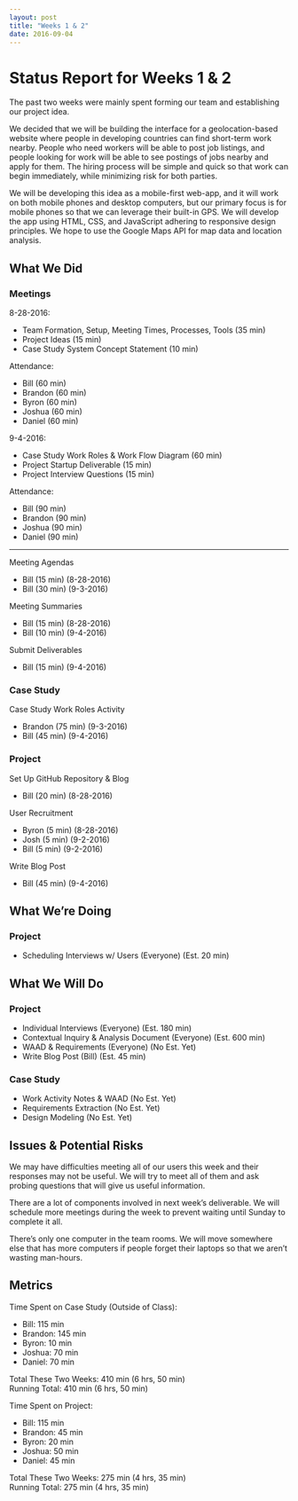 ```yaml
---
layout: post
title: "Weeks 1 & 2"
date: 2016-09-04
---
```


# Status Report for Weeks 1 & 2

The past two weeks were mainly spent forming our team and establishing our project idea.

We decided that we will be building the interface for a geolocation-based website where people in developing countries can find short-term work nearby. People who need workers will be able to post job listings, and people looking for work will be able to see postings of jobs nearby and apply for them. The hiring process will be simple and quick so that work can begin immediately, while minimizing risk for both parties.

We will be developing this idea as a mobile-first web-app, and it will work on both mobile phones and desktop computers, but our primary focus is for mobile phones so that we can leverage their built-in GPS. We will develop the app using HTML, CSS, and JavaScript adhering to responsive design principles. We hope to use the Google Maps API for map data and location analysis.

## What We Did

### Meetings

8-28-2016:

- Team Formation, Setup, Meeting Times, Processes, Tools (35 min)
- Project Ideas (15 min)
- Case Study System Concept Statement (10 min)

Attendance:

- Bill (60 min)
- Brandon (60 min)
- Byron (60 min)
- Joshua (60 min)
- Daniel (60 min)

9-4-2016:

- Case Study Work Roles & Work Flow Diagram (60 min)
- Project Startup Deliverable (15 min)
- Project Interview Questions (15 min)

Attendance:

- Bill (90 min)
- Brandon (90 min)
- Joshua (90 min)
- Daniel (90 min)

---

Meeting Agendas

- Bill (15 min) (8-28-2016)
- Bill (30 min) (9-3-2016)

Meeting Summaries

- Bill (15 min) (8-28-2016)
- Bill (10 min) (9-4-2016)

Submit Deliverables

- Bill (15 min) (9-4-2016)

### Case Study

Case Study Work Roles Activity

- Brandon (75 min) (9-3-2016)
- Bill (45 min) (9-4-2016)

### Project

Set Up GitHub Repository & Blog

- Bill (20 min) (8-28-2016)

User Recruitment

- Byron (5 min) (8-28-2016)
- Josh (5 min) (9-2-2016)
- Bill (5 min) (9-2-2016)

Write Blog Post

- Bill (45 min) (9-4-2016)

## What We’re Doing

### Project

- Scheduling Interviews w/ Users (Everyone) (Est. 20 min)

## What We Will Do

### Project

- Individual Interviews (Everyone) (Est. 180 min)
- Contextual Inquiry & Analysis Document (Everyone) (Est. 600 min)
- WAAD & Requirements (Everyone) (No Est. Yet)
- Write Blog Post (Bill) (Est. 45 min)

### Case Study

- Work Activity Notes & WAAD (No Est. Yet)
- Requirements Extraction (No Est. Yet)
- Design Modeling (No Est. Yet)

## Issues & Potential Risks

We may have difficulties meeting all of our users this week and their responses may not be useful. We will try to meet all of them and ask probing questions that will give us useful information.

There are a lot of components involved in next week’s deliverable. We will schedule more meetings during the week to prevent waiting until Sunday to complete it all.

There’s only one computer in the team rooms. We will move somewhere else that has more computers if people forget their laptops so that we aren’t wasting man-hours.

## Metrics

Time Spent on Case Study (Outside of Class):

- Bill: 115 min
- Brandon: 145 min
- Byron: 10 min
- Joshua: 70 min
- Daniel: 70 min

Total These Two Weeks: 410 min (6 hrs, 50 min)  
Running Total: 410 min (6 hrs, 50 min)

Time Spent on Project:

- Bill: 115 min
- Brandon: 45 min
- Byron: 20 min
- Joshua: 50 min
- Daniel: 45 min

Total These Two Weeks: 275 min (4 hrs, 35 min)  
Running Total: 275 min (4 hrs, 35 min)

